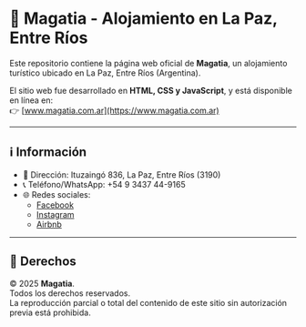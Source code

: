 # 🏡 Magatia - Alojamiento en La Paz, Entre Ríos

Este repositorio contiene la página web oficial de **Magatia**, un alojamiento turístico ubicado en La Paz, Entre Ríos (Argentina).

El sitio web fue desarrollado en **HTML, CSS y JavaScript**, y está disponible en línea en:  
👉 [www.magatia.com.ar](https://www.magatia.com.ar)

---

## ℹ️ Información

- 📍 Dirección: Ituzaingó 836, La Paz, Entre Ríos (3190)  
- 📞 Teléfono/WhatsApp: +54 9 3437 44-9165  
- 🌐 Redes sociales:  
  - [Facebook](https://www.facebook.com/magatialp)  
  - [Instagram](https://www.instagram.com/magatialp)  
  - [Airbnb](https://www.airbnb.com.ar/rooms/1080392060215179410)  

---

## 📜 Derechos

© 2025 **Magatia**.  
Todos los derechos reservados.  
La reproducción parcial o total del contenido de este sitio sin autorización previa está prohibida.

